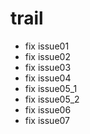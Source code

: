 # trail
- fix issue01
- fix issue02
- fix issue03
- fix issue04
- fix issue05_1
- fix issue05_2
- fix issue06
- fix issue07